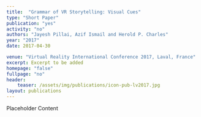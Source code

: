 ```yaml
---
title:  "Grammar of VR Storytelling: Visual Cues"
type: "Short Paper"
publication: "yes"
activity: "no"
authors: "Jayesh Pillai, Azif Ismail and Herold P. Charles"
year: "2017"
date: 2017-04-30

venue: "Virtual Reality International Conference 2017, Laval, France"
excerpt: Excerpt to be added
homepage: "false"
fullpage: "no"
header:
    teaser: /assets/img/publications/icon-pub-lv2017.jpg
layout: publications   
---
```


Placeholder Content
